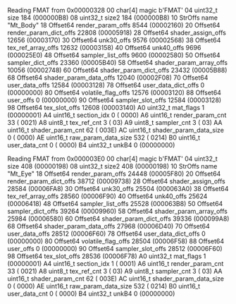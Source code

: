 Reading FMAT from 0x00000328
00  char[4]                   magic   b'FMAT'
04 uint32_t                    size       184 (000000B8)
08 uint32_t                   size2       184 (000000B8)
10  StrOffs                    name "Mt_Body"
18 Offset64       render_param_offs      8544 (00002160)
20 Offset64  render_param_dict_offs     22808 (00005918)
28 Offset64      shader_assign_offs     12656 (00003170)
30 Offset64              unk30_offs      9576 (00002568)
38 Offset64      tex_ref_array_offs     12632 (00003158)
40 Offset64              unk40_offs      9696 (000025E0)
48 Offset64       sampler_list_offs      9600 (00002580)
50 Offset64       sampler_dict_offs     23360 (00005B40)
58 Offset64 shader_param_array_offs     10056 (00002748)
60 Offset64  shader_param_dict_offs     23432 (00005B88)
68 Offset64  shader_param_data_offs     12040 (00002F08)
70 Offset64          user_data_offs     12584 (00003128)
78 Offset64     user_data_dict_offs         0 (00000000)
80 Offset64      volatile_flag_offs     12576 (00003120)
88 Offset64               user_offs         0 (00000000)
90 Offset64       sampler_slot_offs     12584 (00003128)
98 Offset64           tex_slot_offs     12608 (00003140)
A0 uint32_t               mat_flags         1 (00000001)
A4 uint16_t             section_idx         0 (    0000)
A6 uint16_t        render_param_cnt        33 (    0021)
A8  uint8_t             tex_ref_cnt         3 (      03)
A9  uint8_t             sampler_cnt         3 (      03)
AA uint16_t        shader_param_cnt        62 (    003E)
AC uint16_t  shader_param_data_size         0 (    0000)
AE uint16_t     raw_param_data_size       532 (    0214)
B0 uint16_t           user_data_cnt         0 (    0000)
B4 uint32_t                   unkB4         0 (00000000)

Reading FMAT from 0x000003E0
00  char[4]                   magic  b'FMAT'
04 uint32_t                    size      408 (00000198)
08 uint32_t                   size2      408 (00000198)
10  StrOffs                    name "Mt_Eye"
18 Offset64       render_param_offs    24448 (00005F80)
20 Offset64  render_param_dict_offs    38712 (00009738)
28 Offset64      shader_assign_offs    28584 (00006FA8)
30 Offset64              unk30_offs    25504 (000063A0)
38 Offset64      tex_ref_array_offs    28560 (00006F90)
40 Offset64              unk40_offs    25624 (00006418)
48 Offset64       sampler_list_offs    25528 (000063B8)
50 Offset64       sampler_dict_offs    39264 (00009960)
58 Offset64 shader_param_array_offs    25984 (00006580)
60 Offset64  shader_param_dict_offs    39336 (000099A8)
68 Offset64  shader_param_data_offs    27968 (00006D40)
70 Offset64          user_data_offs    28512 (00006F60)
78 Offset64     user_data_dict_offs        0 (00000000)
80 Offset64      volatile_flag_offs    28504 (00006F58)
88 Offset64               user_offs        0 (00000000)
90 Offset64       sampler_slot_offs    28512 (00006F60)
98 Offset64           tex_slot_offs    28536 (00006F78)
A0 uint32_t               mat_flags        1 (00000001)
A4 uint16_t             section_idx        1 (    0001)
A6 uint16_t        render_param_cnt       33 (    0021)
A8  uint8_t             tex_ref_cnt        3 (      03)
A9  uint8_t             sampler_cnt        3 (      03)
AA uint16_t        shader_param_cnt       62 (    003E)
AC uint16_t  shader_param_data_size        0 (    0000)
AE uint16_t     raw_param_data_size      532 (    0214)
B0 uint16_t           user_data_cnt        0 (    0000)
B4 uint32_t                   unkB4        0 (00000000)
